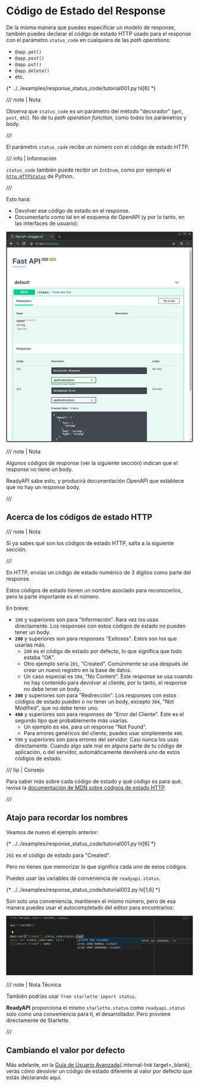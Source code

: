 # Código de Estado del Response

De la misma manera que puedes especificar un modelo de response, también puedes declarar el código de estado HTTP usado para el response con el parámetro `status_code` en cualquiera de las *path operations*:

* `@app.get()`
* `@app.post()`
* `@app.put()`
* `@app.delete()`
* etc.

{* ../../examples/response_status_code/tutorial001.py hl[6] *}

/// note | Nota

Observa que `status_code` es un parámetro del método "decorador" (`get`, `post`, etc). No de tu *path operation function*, como todos los parámetros y body.

///

El parámetro `status_code` recibe un número con el código de estado HTTP.

/// info | Información

`status_code` también puede recibir un `IntEnum`, como por ejemplo el <a href="https://docs.python.org/3/library/http.html#http.HTTPStatus" class="external-link" target="_blank">`http.HTTPStatus`</a> de Python.

///

Esto hará:

* Devolver ese código de estado en el response.
* Documentarlo como tal en el esquema de OpenAPI (y por lo tanto, en las interfaces de usuario):

<img src="/img/tutorial/response-status-code/image01.png">

/// note | Nota

Algunos códigos de response (ver la siguiente sección) indican que el response no tiene un body.

ReadyAPI sabe esto, y producirá documentación OpenAPI que establece que no hay un response body.

///

## Acerca de los códigos de estado HTTP

/// note | Nota

Si ya sabes qué son los códigos de estado HTTP, salta a la siguiente sección.

///

En HTTP, envías un código de estado numérico de 3 dígitos como parte del response.

Estos códigos de estado tienen un nombre asociado para reconocerlos, pero la parte importante es el número.

En breve:

* `100` y superiores son para "Información". Rara vez los usas directamente. Los responses con estos códigos de estado no pueden tener un body.
* **`200`** y superiores son para responses "Exitosos". Estos son los que usarías más.
    * `200` es el código de estado por defecto, lo que significa que todo estaba "OK".
    * Otro ejemplo sería `201`, "Created". Comúnmente se usa después de crear un nuevo registro en la base de datos.
    * Un caso especial es `204`, "No Content". Este response se usa cuando no hay contenido para devolver al cliente, por lo tanto, el response no debe tener un body.
* **`300`** y superiores son para "Redirección". Los responses con estos códigos de estado pueden o no tener un body, excepto `304`, "Not Modified", que no debe tener uno.
* **`400`** y superiores son para responses de "Error del Cliente". Este es el segundo tipo que probablemente más usarías.
    * Un ejemplo es `404`, para un response "Not Found".
    * Para errores genéricos del cliente, puedes usar simplemente `400`.
* `500` y superiores son para errores del servidor. Casi nunca los usas directamente. Cuando algo sale mal en alguna parte de tu código de aplicación, o del servidor, automáticamente devolverá uno de estos códigos de estado.

/// tip | Consejo

Para saber más sobre cada código de estado y qué código es para qué, revisa la <a href="https://developer.mozilla.org/en-US/docs/Web/HTTP/Status" class="external-link" target="_blank">documentación de <abbr title="Mozilla Developer Network">MDN</abbr> sobre códigos de estado HTTP</a>.

///

## Atajo para recordar los nombres

Veamos de nuevo el ejemplo anterior:

{* ../../examples/response_status_code/tutorial001.py hl[6] *}

`201` es el código de estado para "Created".

Pero no tienes que memorizar lo que significa cada uno de estos códigos.

Puedes usar las variables de conveniencia de `readyapi.status`.

{* ../../examples/response_status_code/tutorial002.py hl[1,6] *}

Son solo una conveniencia, mantienen el mismo número, pero de esa manera puedes usar el autocompletado del editor para encontrarlos:

<img src="/img/tutorial/response-status-code/image02.png">

/// note | Nota Técnica

También podrías usar `from starlette import status`.

**ReadyAPI** proporciona el mismo `starlette.status` como `readyapi.status` solo como una conveniencia para ti, el desarrollador. Pero proviene directamente de Starlette.

///

## Cambiando el valor por defecto

Más adelante, en la [Guía de Usuario Avanzada](../advanced/response-change-status-code.md){.internal-link target=_blank}, verás cómo devolver un código de estado diferente al valor por defecto que estás declarando aquí.
